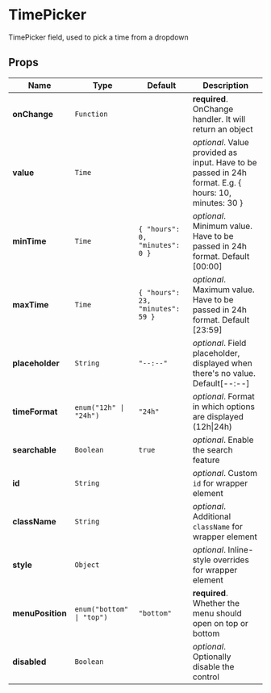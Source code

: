 # TimePicker

TimePicker field, used to pick a time from a dropdown

## Props
|Name|Type|Default|Description|
|----|----|-------|-----------|
| **onChange** | <code>Function</code> |  | **required**. OnChange handler. It will return an object |
| **value** | <code>Time</code> |  | *optional*. Value provided as input. Have to be passed in 24h format. E.g. { hours: 10, minutes: 30 } |
| **minTime** | <code>Time</code> | <code>{   "hours": 0,   "minutes": 0 }</code> | *optional*. Minimum value. Have to be passed in 24h format. Default [00:00] |
| **maxTime** | <code>Time</code> | <code>{   "hours": 23,   "minutes": 59 }</code> | *optional*. Maximum value. Have to be passed in 24h format. Default [23:59] |
| **placeholder** | <code>String</code> | <code>"--:--"</code> | *optional*. Field placeholder, displayed when there's no value. Default[--:--] |
| **timeFormat** | <code>enum("12h" &#124; "24h")</code> | <code>"24h"</code> | *optional*. Format in which options are displayed (12h&#124;24h) |
| **searchable** | <code>Boolean</code> | <code>true</code> | *optional*. Enable the search feature |
| **id** | <code>String</code> |  | *optional*. Custom `id` for wrapper element |
| **className** | <code>String</code> |  | *optional*. Additional `className` for wrapper element |
| **style** | <code>Object</code> |  | *optional*. Inline-style overrides for wrapper element |
| **menuPosition** | <code>enum("bottom" &#124; "top")</code> | <code>"bottom"</code> | **required**. Whether the menu should open on top or bottom |
| **disabled** | <code>Boolean</code> |  | *optional*. Optionally disable the control |